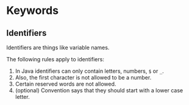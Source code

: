# Keywords

## Identifiers

Identifiers are things like variable names.

The following rules apply to identifiers:

1. In Java identifiers can only contain letters, numbers, `$` or `_`.
2. Also, the first character is not allowed to be a number.
3. Certain reserved words are not allowed.
4. (optional) Convention says that they should start with a lower case letter.
